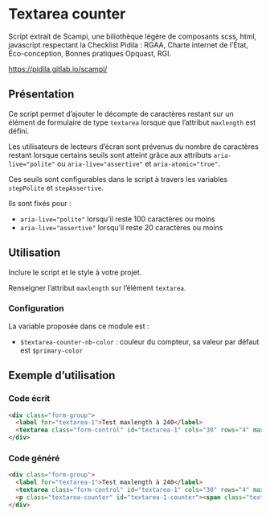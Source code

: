 # Textarea counter

Script extrait de Scampi, une biliothèque légère de composants scss, html, javascript respectant la Checklist Pidila : RGAA, Charte internet de l’État, Éco-conception, Bonnes pratiques Opquast, RGI.

https://pidila.gitlab.io/scampi/

Présentation
-------------------------------------------

Ce script permet d’ajouter le décompte de caractères restant sur un élément de formulaire de type `textarea` lorsque que l’attribut `maxlength` est défini.

Les utilisateurs de lecteurs d’écran sont prévenus du nombre de caractères restant lorsque certains seuils sont atteint grâce aux attributs `aria-live="polite"` ou `aria-live="assertive"` et `aria-atomic="true"`.

Ces seuils sont configurables dans le script à travers les variables `stepPolite` et `stepAssertive`.

Ils sont fixés pour :
-  `aria-live="polite"` lorsqu’il reste 100 caractères ou moins
-  `aria-live="assertive"` lorsqu’il reste 20 caractères ou moins


Utilisation
---------------------------------------------------

Inclure le script et le style à votre projet.

Renseigner l’attribut `maxlength` sur l’élément `textarea`.

### Configuration

La variable proposée dans ce module est :

- `$textarea-counter-nb-color` : couleur du compteur, sa valeur par défaut est `$primary-color`

Exemple d’utilisation
---------------------------------------------------------------------


### Code écrit

```html
<div class="form-group">
  <label for="textarea-1">Test maxlength à 240</label>
  <textarea class="form-control" id="textarea-1" cols="30" rows="4" maxlength="240"></textarea>
</div>
```

### Code généré

```html
<div class="form-group">
  <label for="textarea-1">Test maxlength à 240</label>
  <textarea class="form-control" id="textarea-1" cols="30" rows="4" maxlength="240" ariadescribedby="textarea-1-counter"></textarea>
  <p class="textarea-counter" id="textarea-1-counter"><span class="textarea-counter-nb">240</span> caractères restants</p>
</div>
```

